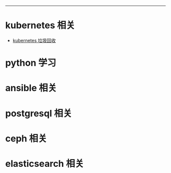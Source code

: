 
------

# kubernetes 相关
* [kubernetes 垃圾回收](./blog/kubernetes/kubernetes-垃圾回收.md)

# python 学习

# ansible 相关

# postgresql 相关

# ceph 相关

# elasticsearch 相关